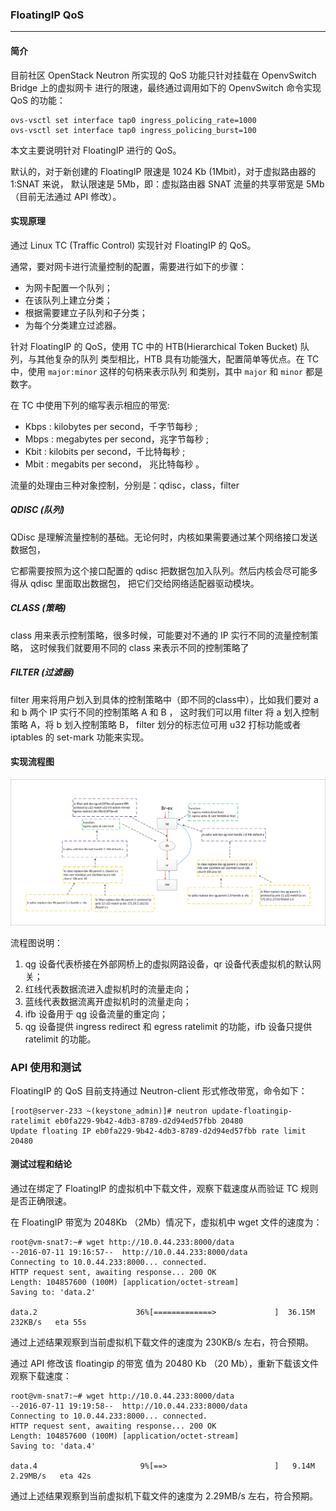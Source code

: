### FloatingIP QoS

---

#### 简介

目前社区 OpenStack Neutron 所实现的 QoS 功能只针对挂载在 OpenvSwitch Bridge 上的虚拟网卡
进行的限速，最终通过调用如下的 OpenvSwitch 命令实现 QoS 的功能：

```
ovs-vsctl set interface tap0 ingress_policing_rate=1000
ovs-vsctl set interface tap0 ingress_policing_burst=100
```

本文主要说明针对 FloatingIP 进行的 QoS。

默认的，对于新创建的 FloatingIP 限速是 1024 Kb (1Mbit)，对于虚拟路由器的 1:SNAT 来说，
默认限速是 5Mb，即：虚拟路由器 SNAT 流量的共享带宽是 5Mb（目前无法通过 API 修改）。

#### 实现原理

通过 Linux TC (Traffic Control) 实现针对 FloatingIP 的 QoS。

通常，要对网卡进行流量控制的配置，需要进行如下的步骤：

 - 为网卡配置一个队列；
 - 在该队列上建立分类；
 - 根据需要建立子队列和子分类；
 - 为每个分类建立过滤器。

针对 FloatingIP 的 QoS，使用 TC 中的 HTB(Hierarchical Token Bucket) 队列，与其他复杂的队列
类型相比，HTB 具有功能强大，配置简单等优点。在 TC 中，使用 `major:minor` 这样的句柄来表示队列
和类别，其中 `major` 和 `minor` 都是数字。

在 TC 中使用下列的缩写表示相应的带宽:

 - Kbps : kilobytes per second，千字节每秒 ;
 - Mbps : megabytes per second，兆字节每秒 ;
 - Kbit : kilobits per second，千比特每秒 ;
 - Mbit : megabits per second， 兆比特每秒 。

流量的处理由三种对象控制，分别是：qdisc，class，filter

##### QDISC (队列)
QDisc 是理解流量控制的基础。无论何时，内核如果需要通过某个网络接口发送数据包，

它都需要按照为这个接口配置的 qdisc 把数据包加入队列。然后内核会尽可能多得从 qdisc 里面取出数据包，
把它们交给网络适配器驱动模块。
##### CLASS (策略)
class 用来表示控制策略，很多时候，可能要对不通的 IP 实行不同的流量控制策略，
这时候我们就要用不同的 class 来表示不同的控制策略了

##### FILTER (过滤器)
filter 用来将用户划入到具体的控制策略中（即不同的class中），比如我们要对 a 和 b 两个 IP 实行不同的控制策略 A 和 B ，
这时我们可以用 filter 将 a 划入控制策略 A，将 b 划入控制策略 B， filter 划分的标志位可用 u32 打标功能或者 iptables 的 set-mark 功能来实现。

#### 实现流程图

![process][1]

流程图说明：
 1. qg 设备代表桥接在外部网桥上的虚拟网路设备，qr 设备代表虚拟机的默认网关；
 2. 红线代表数据流进入虚拟机时的流量走向；
 3. 蓝线代表数据流离开虚拟机时的流量走向；
 4. ifb 设备用于 qg 设备流量的重定向；
 5. qg 设备提供 ingress redirect 和 egress ratelimit 的功能，ifb 设备只提供 ratelimit 的功能。


### API 使用和测试

FloatingIP 的 QoS 目前支持通过 Neutron-client 形式修改带宽，命令如下：
```
[root@server-233 ~(keystone_admin)]# neutron update-floatingip-ratelimit eb0fa229-9b42-4db3-8789-d2d94ed57fbb 20480
Update floating IP eb0fa229-9b42-4db3-8789-d2d94ed57fbb rate limit 20480
```

#### 测试过程和结论

通过在绑定了 FloatingIP 的虚拟机中下载文件，观察下载速度从而验证 TC 规则是否正确限速。

在 FloatingIP 带宽为 2048Kb （2Mb）情况下，虚拟机中 wget 文件的速度为：
```
root@vm-snat7:~# wget http://10.0.44.233:8000/data
--2016-07-11 19:16:57--  http://10.0.44.233:8000/data
Connecting to 10.0.44.233:8000... connected.
HTTP request sent, awaiting response... 200 OK
Length: 104857600 (100M) [application/octet-stream]
Saving to: 'data.2'

data.2                      36%[=============>             ]  36.15M   232KB/s   eta 55s
```
通过上述结果观察到当前虚拟机下载文件的速度为 230KB/s 左右，符合预期。

通过 API 修改该 floatingip 的带宽
值为 20480 Kb （20 Mb），重新下载该文件观察下载速度：
```
root@vm-snat7:~# wget http://10.0.44.233:8000/data
--2016-07-11 19:19:58--  http://10.0.44.233:8000/data
Connecting to 10.0.44.233:8000... connected.
HTTP request sent, awaiting response... 200 OK
Length: 104857600 (100M) [application/octet-stream]
Saving to: 'data.4'

data.4                       9%[==>                        ]   9.14M  2.29MB/s   eta 42s
```
通过上述结果观察到当前虚拟机下载文件的速度为 2.29MB/s 左右，符合预期。


[1]: ../../images/funcs/tc.png
